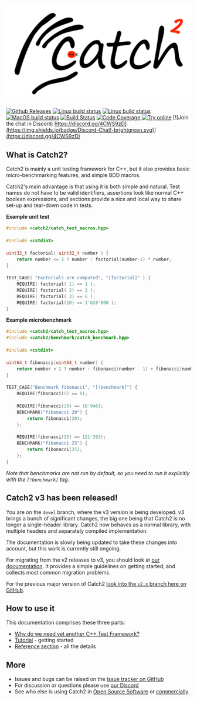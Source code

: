 <a id="top"></a>
![Catch2 logo](data/artwork/catch2-logo-small-with-background.png)

[![Github Releases](https://img.shields.io/github/release/catchorg/catch2.svg)](https://github.com/catchorg/catch2/releases)
[![Linux build status](https://github.com/catchorg/Catch2/actions/workflows/linux-simple-builds.yml/badge.svg)](https://github.com/catchorg/Catch2/actions/workflows/linux-simple-builds.yml)
[![Linux build status](https://github.com/catchorg/Catch2/actions/workflows/linux-other-builds.yml/badge.svg)](https://github.com/catchorg/Catch2/actions/workflows/linux-other-builds.yml)
[![MacOS build status](https://github.com/catchorg/Catch2/actions/workflows/mac-builds.yml/badge.svg)](https://github.com/catchorg/Catch2/actions/workflows/mac-builds.yml)
[![Build Status](https://ci.appveyor.com/api/projects/status/github/catchorg/Catch2?svg=true&branch=devel)](https://ci.appveyor.com/project/catchorg/catch2)
[![Code Coverage](https://codecov.io/gh/catchorg/Catch2/branch/devel/graph/badge.svg)](https://codecov.io/gh/catchorg/Catch2)
[![Try online](https://img.shields.io/badge/try-online-blue.svg)](https://godbolt.org/z/EdoY15q9G)
[![Join the chat in Discord: https://discord.gg/4CWS9zD](https://img.shields.io/badge/Discord-Chat!-brightgreen.svg)](https://discord.gg/4CWS9zD)


## What is Catch2?

Catch2 is mainly a unit testing framework for C++, but it also
provides basic micro-benchmarking features, and simple BDD macros.

Catch2's main advantage is that using it is both simple and natural.
Test names do not have to be valid identifiers, assertions look like
normal C++ boolean expressions, and sections provide a nice and local way
to share set-up and tear-down code in tests.

**Example unit test**
```cpp
#include <catch2/catch_test_macros.hpp>

#include <cstdint>

uint32_t factorial( uint32_t number ) {
    return number <= 1 ? number : factorial(number-1) * number;
}

TEST_CASE( "Factorials are computed", "[factorial]" ) {
    REQUIRE( factorial( 1) == 1 );
    REQUIRE( factorial( 2) == 2 );
    REQUIRE( factorial( 3) == 6 );
    REQUIRE( factorial(10) == 3'628'800 );
}
```

**Example microbenchmark**
```cpp
#include <catch2/catch_test_macros.hpp>
#include <catch2/benchmark/catch_benchmark.hpp>

#include <cstdint>

uint64_t fibonacci(uint64_t number) {
    return number < 2 ? number : fibonacci(number - 1) + fibonacci(number - 2);
}

TEST_CASE("Benchmark fibonacci", "[!benchmark]") {
    REQUIRE(fibonacci(5) == 8);

    REQUIRE(fibonacci(20) == 10'946);
    BENCHMARK("fibonacci 20") {
        return fibonacci(20);
    };

    REQUIRE(fibonacci(25) == 121'393);
    BENCHMARK("fibonacci 25") {
        return fibonacci(25);
    };
}
```

_Note that benchmarks are not run by default, so you need to run it explicitly
with the `[!benchmark]` tag._


## Catch2 v3 has been released!

You are on the `devel` branch, where the v3 version is being developed.
v3 brings a bunch of significant changes, the big one being that Catch2
is no longer a single-header library. Catch2 now behaves as a normal
library, with multiple headers and separately compiled implementation.

The documentation is slowly being updated to take these changes into
account, but this work is currently still ongoing.

For migrating from the v2 releases to v3, you should look at [our
documentation](docs/migrate-v2-to-v3.md#top). It provides a simple
guidelines on getting started, and collects most common migration
problems.

For the previous major version of Catch2 [look into the `v2.x` branch
here on GitHub](https://github.com/catchorg/Catch2/tree/v2.x).


## How to use it
This documentation comprises these three parts:

* [Why do we need yet another C++ Test Framework?](docs/why-catch.md#top)
* [Tutorial](docs/tutorial.md#top) - getting started
* [Reference section](docs/Readme.md#top) - all the details


## More
* Issues and bugs can be raised on the [Issue tracker on GitHub](https://github.com/catchorg/Catch2/issues)
* For discussion or questions please use [our Discord](https://discord.gg/4CWS9zD)
* See who else is using Catch2 in [Open Source Software](docs/opensource-users.md#top)
or [commercially](docs/commercial-users.md#top).
